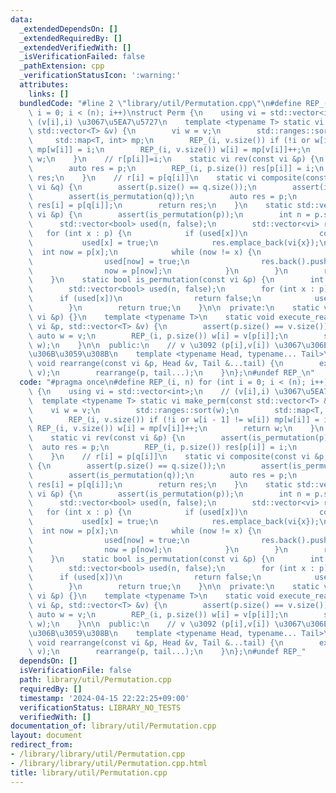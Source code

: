 ```yaml
---
data:
  _extendedDependsOn: []
  _extendedRequiredBy: []
  _extendedVerifiedWith: []
  _isVerificationFailed: false
  _pathExtension: cpp
  _verificationStatusIcon: ':warning:'
  attributes:
    links: []
  bundledCode: "#line 2 \"library/util/Permutation.cpp\"\n#define REP_(i, n) for (int\
    \ i = 0; i < (n); i++)\nstruct Perm {\n    using vi = std::vector<int>;\n    //\
    \ (v[i],i) \u3067\u5EA7\u5727\n    template <typename T> static vi make_perm(const\
    \ std::vector<T> &v) {\n        vi w = v;\n        std::ranges::sort(w);\n   \
    \     std::map<T, int> mp;\n        REP_(i, v.size()) if (!i or w[i - 1] != w[i])\
    \ mp[w[i]] = i;\n        REP_(i, v.size()) w[i] = mp[v[i]]++;\n        return\
    \ w;\n    }\n    // r[p[i]]=i;\n    static vi rev(const vi &p) {\n        assert(is_permutation(p));\n\
    \        auto res = p;\n        REP_(i, p.size()) res[p[i]] = i;\n        return\
    \ res;\n    }\n    // r[i] = p[q[i]]\n    static vi composite(const vi &p, const\
    \ vi &q) {\n        assert(p.size() == q.size());\n        assert(is_permutation(p));\n\
    \        assert(is_permutation(q));\n        auto res = p;\n        REP_(i, p.size())\
    \ res[i] = p[q[i]];\n        return res;\n    }\n    static std::vector<vi> divide_cycle(const\
    \ vi &p) {\n        assert(is_permutation(p));\n        int n = p.size();\n  \
    \      std::vector<bool> used(n, false);\n        std::vector<vi> res;\n     \
    \   for (int x : p) {\n            if (used[x])\n                continue;\n \
    \           used[x] = true;\n            res.emplace_back(vi{x});\n          \
    \  int now = p[x];\n            while (now != x) {\n                assert(!used[now]);\n\
    \                used[now] = true;\n                res.back().push_back(now);\n\
    \                now = p[now];\n            }\n        }\n        return res;\n\
    \    }\n    static bool is_permutation(const vi &p) {\n        int n = p.size();\n\
    \        std::vector<bool> used(n, false);\n        for (int x : p) {\n      \
    \      if (used[x])\n                return false;\n            used[x] = true;\n\
    \        }\n        return true;\n    }\n\n  private:\n    static void rearrange(const\
    \ vi &p) {}\n    template <typename T>\n    static void execute_rearrange(const\
    \ vi &p, std::vector<T> &v) {\n        assert(p.size() == v.size());\n       \
    \ auto w = v;\n        REP_(i, p.size()) w[i] = v[p[i]];\n        std::swap(v,\
    \ w);\n    }\n\n  public:\n    // v \u3092 (p[i],v[i]) \u3067\u306E\u6607\u9806\
    \u306B\u3059\u308B\n    template <typename Head, typename... Tail>\n    static\
    \ void rearrange(const vi &p, Head &v, Tail &...tail) {\n        execute_rearrange(p,\
    \ v);\n        rearrange(p, tail...);\n    }\n};\n#undef REP_\n"
  code: "#pragma once\n#define REP_(i, n) for (int i = 0; i < (n); i++)\nstruct Perm\
    \ {\n    using vi = std::vector<int>;\n    // (v[i],i) \u3067\u5EA7\u5727\n  \
    \  template <typename T> static vi make_perm(const std::vector<T> &v) {\n    \
    \    vi w = v;\n        std::ranges::sort(w);\n        std::map<T, int> mp;\n\
    \        REP_(i, v.size()) if (!i or w[i - 1] != w[i]) mp[w[i]] = i;\n       \
    \ REP_(i, v.size()) w[i] = mp[v[i]]++;\n        return w;\n    }\n    // r[p[i]]=i;\n\
    \    static vi rev(const vi &p) {\n        assert(is_permutation(p));\n      \
    \  auto res = p;\n        REP_(i, p.size()) res[p[i]] = i;\n        return res;\n\
    \    }\n    // r[i] = p[q[i]]\n    static vi composite(const vi &p, const vi &q)\
    \ {\n        assert(p.size() == q.size());\n        assert(is_permutation(p));\n\
    \        assert(is_permutation(q));\n        auto res = p;\n        REP_(i, p.size())\
    \ res[i] = p[q[i]];\n        return res;\n    }\n    static std::vector<vi> divide_cycle(const\
    \ vi &p) {\n        assert(is_permutation(p));\n        int n = p.size();\n  \
    \      std::vector<bool> used(n, false);\n        std::vector<vi> res;\n     \
    \   for (int x : p) {\n            if (used[x])\n                continue;\n \
    \           used[x] = true;\n            res.emplace_back(vi{x});\n          \
    \  int now = p[x];\n            while (now != x) {\n                assert(!used[now]);\n\
    \                used[now] = true;\n                res.back().push_back(now);\n\
    \                now = p[now];\n            }\n        }\n        return res;\n\
    \    }\n    static bool is_permutation(const vi &p) {\n        int n = p.size();\n\
    \        std::vector<bool> used(n, false);\n        for (int x : p) {\n      \
    \      if (used[x])\n                return false;\n            used[x] = true;\n\
    \        }\n        return true;\n    }\n\n  private:\n    static void rearrange(const\
    \ vi &p) {}\n    template <typename T>\n    static void execute_rearrange(const\
    \ vi &p, std::vector<T> &v) {\n        assert(p.size() == v.size());\n       \
    \ auto w = v;\n        REP_(i, p.size()) w[i] = v[p[i]];\n        std::swap(v,\
    \ w);\n    }\n\n  public:\n    // v \u3092 (p[i],v[i]) \u3067\u306E\u6607\u9806\
    \u306B\u3059\u308B\n    template <typename Head, typename... Tail>\n    static\
    \ void rearrange(const vi &p, Head &v, Tail &...tail) {\n        execute_rearrange(p,\
    \ v);\n        rearrange(p, tail...);\n    }\n};\n#undef REP_"
  dependsOn: []
  isVerificationFile: false
  path: library/util/Permutation.cpp
  requiredBy: []
  timestamp: '2024-04-15 22:22:25+09:00'
  verificationStatus: LIBRARY_NO_TESTS
  verifiedWith: []
documentation_of: library/util/Permutation.cpp
layout: document
redirect_from:
- /library/library/util/Permutation.cpp
- /library/library/util/Permutation.cpp.html
title: library/util/Permutation.cpp
---
```

